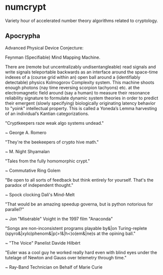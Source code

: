 # numcrypt
Variety hour of accelerated number theory algorithms related to cryptology.

## Apocrypha

Advanced Physical Device Conjecture:

Feynman (Specifiable) Mind Mapping Machine.
 
There are (remote but uncentralizably undisentangleable) read signals and write signals teleportable backwards as an interface around the space-time indexes of a (course grid within an) open ball around a (identifiably detectable) physics Kolmogorov Complexity system. This machine shoots enough photons (nay time reversing scorpion tachyons) etc. at the electromagnetic field around (say a human) to measure their resonance reliability signature to formulate dynamic system theories in order to predict their emergent (slowly specifying) biologically originating latency behavior to "yoink" intellectual property. This is called a Yoneda’s Lemma harvesting of an individual’s Kantian categorizations.

"Cryptkeepers raze weak algo systems undead." 

~ George A. Romero

"They're the beekeepers of crypto hive math." 

~ M. Night Shyamalan

"Tales from the fully homomorphic crypt." 

~ Commutative Ring Golem

"Be open to all sorts of feedback but think entirely for yourself. That's the paradox of independent thought." 

~ Spock clocking Dali's Mind-Melt

"That would be an amazing speedup governa, but is python notorious for parallel?" 

~ Jon "Misérable" Voight in the 1997 film "Anaconda"

"Songs are non-inconsistent programs playable by&|on Turing-replete (spyro&|xylo)phenom&|p(>!&|h<)o(em&|ne)s at the opining ball." 

~ "The Voice" Panelist Davide Hilbért

"Euler was a cool guy he worked really hard even with blind eyes under the tutelage of Newton and Gauss over telemetry through time."

~ Ray-Band Technician on Behalf of Marie Curie
